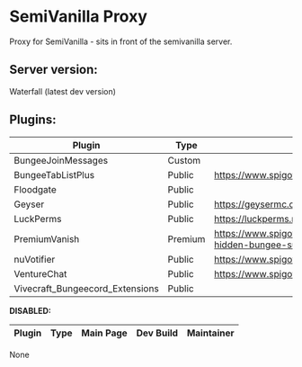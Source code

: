 # SemiVanilla Proxy

Proxy for SemiVanilla - sits in front of the semivanilla server.

## Server version:

Waterfall (latest dev version)

## Plugins:

Plugin                          |   Type   |  Main Page  | Dev Build | Maintainer
---------------------------     | -------- | ----------- | --------- | -------------
BungeeJoinMessages              | Custom   | | https://github.com/superminecraftservers/BungeeJoinHandler | Badbird
BungeeTabListPlus               | Public   | https://www.spigotmc.org/resources/bungeetablistplus.313/ | https://ci.codecrafter47.de/job/BungeeTabListPlus/ | NA
Floodgate                       | Public   | | https://github.com/GeyserMC/Floodgate/ | NA
Geyser                          | Public   | https://geysermc.org/ | | NA
LuckPerms                       | Public   | https://luckperms.net/download | | NA
PremiumVanish                   | Premium  | https://www.spigotmc.org/resources/premiumvanish-stay-hidden-bungee-support.14404/ | | NA
nuVotifier                      | Public   | https://www.spigotmc.org/resources/nuvotifier.13449/ | | NA
VentureChat                     | Public   | https://www.spigotmc.org/resources/venturechat.771/ | | NA
Vivecraft_Bungeecord_Extensions | Public   | | https://github.com/Techjar/Vivecraft_BungeeCord_Extensions | NA

**DISABLED:**

Plugin                          |   Type   |  Main Page  | Dev Build | Maintainer
---------------------------     | -------- | ----------- | --------- | -------------
None
